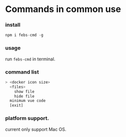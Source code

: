 # Commands in common use

### install
```js
npm i febs-cmd -g
```

### usage

run `febs-cmd` in terminal.

### command list

``` bash
> <docker icon size>
  <files>
    show file
    hide file
  minimum vue code
  [exit]
```

### platform support.

current only support Mac OS.
